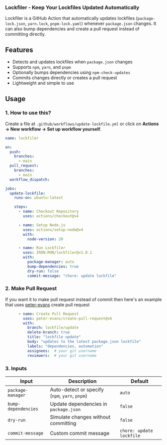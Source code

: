 ### **Lockfiler - Keep Your Lockfiles Updated Automatically**  

Lockfiler is a GitHub Action that automatically updates lockfiles (`package-lock.json`, `yarn.lock`, `pnpm-lock.yaml`) whenever `package.json` changes. It can also bump dependencies and create a pull request instead of committing directly.  

## Features  

- Detects and updates lockfiles when `package.json` changes  
- Supports `npm`, `yarn`, and `pnpm`  
- Optionally bumps dependencies using `npm-check-updates`  
- Commits changes directly or creates a pull request  
- Lightweight and simple to use  

## Usage  

### 1. How to use this?  

Create a file at `.github/workflows/update-lockfile.yml` or click on **Actions → New workflow → Set up workflow yourself**.

```yaml
name: lockfiler

on:
  push:
    branches:
      - main
  pull_request:
    branches:
      - main
  workflow_dispatch:

jobs:
  update-lockfile:
    runs-on: ubuntu-latest

    steps:
      - name: Checkout Repository
        uses: actions/checkout@v4

      - name: Setup Node.js
        uses: actions/setup-node@v4
        with:
          node-version: 20

      - name: Run Lockfiler
        uses: IRON-M4N/lockfiler@v1.0.1
        with:
          package-manager: auto
          bump-dependencies: true
          dry-run: false
          commit-message: "chore: update lockfile"
```

### 2. Make Pull Request  
If you want it to make pull request instead of commit then here's an example that uses [peter-evans](https://github.com/peter-evans/create-pull-request) create pull request
```yaml
      - name: Create Pull Request
        uses: peter-evans/create-pull-request@v6
        with:
          branch: lockfile/update
          delete-branch: true
          title: "lockfile update"
          body: "updates to the latest package.json lockfile"
          labels: "dependencies, automation"
          assignees:  # your git username
          reviewers:  # your git username
```

### 3. Inputs  

| Input              | Description                                       | Default |
|--------------------|-------------------------------------------------|---------|
| `package-manager`  | Auto-detect or specify (`npm`, `yarn`, `pnpm`) | `auto`  |
| `bump-dependencies` | Update dependencies in `package.json`         | `false` |
| `dry-run`         | Simulate changes without committing             | `false` |
| `commit-message`  | Custom commit message                          | `chore: update lockfile` |
